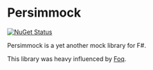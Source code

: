 # Persimmock

[![NuGet Status](http://img.shields.io/nuget/v/Persimmock.svg?style=flat)](https://www.nuget.org/packages/Persimmock/)

Persimmock is a yet another mock library for F#.

This library was heavy influenced by [Foq](https://github.com/fsprojects/Foq).

